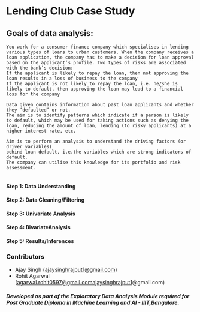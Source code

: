 # Lending Club Case Study

## Goals of data analysis:  

``` 
You work for a consumer finance company which specialises in lending various types of loans to urban customers. When the company receives a loan application, the company has to make a decision for loan approval based on the applicant’s profile. Two types of risks are associated with the bank’s decision:
If the applicant is likely to repay the loan, then not approving the loan results in a loss of business to the company
If the applicant is not likely to repay the loan, i.e. he/she is likely to default, then approving the loan may lead to a financial loss for the company

Data given contains information about past loan applicants and whether they ‘defaulted’ or not.
The aim is to identify patterns which indicate if a person is likely to default, which may be used for taking actions such as denying the loan, reducing the amount of loan, lending (to risky applicants) at a higher interest rate, etc.

Aim is to perform an analysis to understand the driving factors (or driver variables)
behind loan default, i.e.the variables which are strong indicators of default.  
The company can utilise this knowledge for its portfolio and risk assessment.


```

#### Step 1: Data Understanding
#### Step 2: Data Cleaning/Filtering
#### Step 3: Univariate Analysis
#### Step 4: BivariateAnalysis
#### Step 5: Results/Inferences   


### Contributors
- Ajay Singh (ajaysinghrajput1@gmail.com)
- Rohit Agarwal (agarwal.rohit0597@gmail.comajaysinghrajput1@gmail.com)




##### Developed as part of the Exploratory Data Analysis Module required for Post Graduate Diploma in Machine Learning and AI - IIIT,Bangalore.
